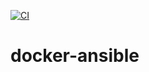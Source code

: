 [![CI](https://github.com/aleksey-suprun/docker-ansible/actions/workflows/main.yml/badge.svg)](https://github.com/aleksey-suprun/docker-ansible/actions/workflows/main.yml)

# docker-ansible
